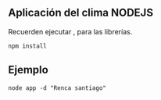 ## Aplicación del clima NODEJS

Recuerden ejecutar , para las librerías.

```npm install```

## Ejemplo
```node app -d "Renca santiago"```
